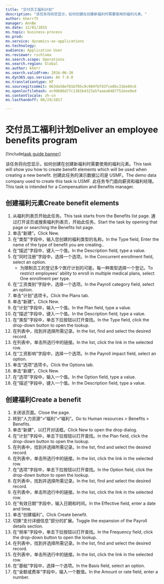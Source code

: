 ```yaml
--- 
title: "交付员工福利计划"
description: "该任务将向您显示，如何创建在创建新福利时需要使用的福利元素。"
author: kherr75
manager: AnnBe
ms.date: 12/01/2015
ms.topic: business-process
ms.prod: 
ms.service: dynamics-ax-applications
ms.technology: 
audience: Application User
ms.reviewer: rschloma
ms.search.scope: Operations
ms.search.region: Global
ms.author: kherr
ms.search.validFrom: 2016-06-30
ms.dyn365.ops.version: AX 7.0.0
ms.translationtype: HT
ms.sourcegitcommit: 663da58ef01b705c0c984fbfd3fce8bc31be04c6
ms.openlocfilehash: ec99b86d77c1381b4323a5faaea0487752eee9ed
ms.contentlocale: zh-cn
ms.lasthandoff: 08/29/2017

---
```

# <a name="deliver-an-employee-benefits-program"></a><span data-ttu-id="1d86d-103">交付员工福利计划</span><span class="sxs-lookup"><span data-stu-id="1d86d-103">Deliver an employee benefits program</span></span>

[!include[task guide banner](../../includes/task-guide-banner.md)]

<span data-ttu-id="1d86d-104">该任务将向您显示，如何创建在创建新福利时需要使用的福利元素。</span><span class="sxs-lookup"><span data-stu-id="1d86d-104">This task will show you how to create benefit elements which will be used when creating a new benefit.</span></span> <span data-ttu-id="1d86d-105">创建此任务的演示数据公司是 USMF。</span><span class="sxs-lookup"><span data-stu-id="1d86d-105">The demo data company used to create this task is USMF.</span></span> <span data-ttu-id="1d86d-106">此任务专门面向薪资和福利经理。</span><span class="sxs-lookup"><span data-stu-id="1d86d-106">This task is intended for a Compensation and Benefits manager.</span></span>


## <a name="create-benefit-elements"></a><span data-ttu-id="1d86d-107">创建福利元素</span><span class="sxs-lookup"><span data-stu-id="1d86d-107">Create benefit elements</span></span>
1. <span data-ttu-id="1d86d-108">从福利列表页开始此任务。</span><span class="sxs-lookup"><span data-stu-id="1d86d-108">This task starts from the Benefits list page.</span></span> <span data-ttu-id="1d86d-109">通过打开该页或搜索福利列表页，开始此任务。</span><span class="sxs-lookup"><span data-stu-id="1d86d-109">Start the task by opening that page or searching the Benefits list page.</span></span>
2. <span data-ttu-id="1d86d-110">单击“新建”。</span><span class="sxs-lookup"><span data-stu-id="1d86d-110">Click New.</span></span>
3. <span data-ttu-id="1d86d-111">在“类型”字段中，输入您创建的福利类型的名称。</span><span class="sxs-lookup"><span data-stu-id="1d86d-111">In the Type field, Enter the name of the type of benefit you are creating..</span></span>
4. <span data-ttu-id="1d86d-112">在“描述”字段中，键入一个值。</span><span class="sxs-lookup"><span data-stu-id="1d86d-112">In the Description field, type a value.</span></span>
5. <span data-ttu-id="1d86d-113">在“同时注册”字段中，选择一个选项。</span><span class="sxs-lookup"><span data-stu-id="1d86d-113">In the Concurrent enrollment field, select an option.</span></span>
    * <span data-ttu-id="1d86d-114">为限制员工的登记多个医疗计划的可能，每一种类型选择一个登记。</span><span class="sxs-lookup"><span data-stu-id="1d86d-114">To restrict employees' ability to enroll in multiple medical plans, select One enrollment per type.</span></span>  
6. <span data-ttu-id="1d86d-115">在“工资类别”字段中，选择一个选项。</span><span class="sxs-lookup"><span data-stu-id="1d86d-115">In the Payroll category field, select an option.</span></span>
7. <span data-ttu-id="1d86d-116">单击“计划”选项卡。</span><span class="sxs-lookup"><span data-stu-id="1d86d-116">Click the Plans tab.</span></span>
8. <span data-ttu-id="1d86d-117">单击“新建”。</span><span class="sxs-lookup"><span data-stu-id="1d86d-117">Click New.</span></span>
9. <span data-ttu-id="1d86d-118">在“计划”字段中，输入一个值。</span><span class="sxs-lookup"><span data-stu-id="1d86d-118">In the Plan field, type a value.</span></span>
10. <span data-ttu-id="1d86d-119">在“描述”字段中，键入一个值。</span><span class="sxs-lookup"><span data-stu-id="1d86d-119">In the Description field, type a value.</span></span>
11. <span data-ttu-id="1d86d-120">在“类型”字段中，单击下拉按钮以打开查找。</span><span class="sxs-lookup"><span data-stu-id="1d86d-120">In the Type field, click the drop-down button to open the lookup.</span></span>
12. <span data-ttu-id="1d86d-121">在列表中，找到并选择所需记录。</span><span class="sxs-lookup"><span data-stu-id="1d86d-121">In the list, find and select the desired record.</span></span>
13. <span data-ttu-id="1d86d-122">在列表中，单击所选行中的链接。</span><span class="sxs-lookup"><span data-stu-id="1d86d-122">In the list, click the link in the selected row.</span></span>
14. <span data-ttu-id="1d86d-123">在“工资影响”字段中，选择一个选项。</span><span class="sxs-lookup"><span data-stu-id="1d86d-123">In the Payroll impact field, select an option.</span></span>
15. <span data-ttu-id="1d86d-124">单击“选项”选项卡。</span><span class="sxs-lookup"><span data-stu-id="1d86d-124">Click the Options tab.</span></span>
16. <span data-ttu-id="1d86d-125">单击“新建”。</span><span class="sxs-lookup"><span data-stu-id="1d86d-125">Click New.</span></span>
17. <span data-ttu-id="1d86d-126">在“选项”字段中，输入一个值。</span><span class="sxs-lookup"><span data-stu-id="1d86d-126">In the Option field, type a value.</span></span>
18. <span data-ttu-id="1d86d-127">在“描述”字段中，键入一个值。</span><span class="sxs-lookup"><span data-stu-id="1d86d-127">In the Description field, type a value.</span></span>

## <a name="create-a-benefit"></a><span data-ttu-id="1d86d-128">创建福利</span><span class="sxs-lookup"><span data-stu-id="1d86d-128">Create a benefit</span></span>
1. <span data-ttu-id="1d86d-129">关闭该页面。</span><span class="sxs-lookup"><span data-stu-id="1d86d-129">Close the page.</span></span>
2. <span data-ttu-id="1d86d-130">转到“人力资源”>“福利”>“福利”。</span><span class="sxs-lookup"><span data-stu-id="1d86d-130">Go to Human resources > Benefits > Benefits.</span></span>
3. <span data-ttu-id="1d86d-131">单击“新建”，以打开对话框。</span><span class="sxs-lookup"><span data-stu-id="1d86d-131">Click New to open the drop dialog.</span></span>
4. <span data-ttu-id="1d86d-132">在“计划”字段中，单击下拉按钮以打开查找。</span><span class="sxs-lookup"><span data-stu-id="1d86d-132">In the Plan field, click the drop-down button to open the lookup.</span></span>
5. <span data-ttu-id="1d86d-133">在列表中，找到并选择所需记录。</span><span class="sxs-lookup"><span data-stu-id="1d86d-133">In the list, find and select the desired record.</span></span>
6. <span data-ttu-id="1d86d-134">在列表中，单击所选行中的链接。</span><span class="sxs-lookup"><span data-stu-id="1d86d-134">In the list, click the link in the selected row.</span></span>
7. <span data-ttu-id="1d86d-135">在“选项”字段中，单击下拉按钮以打开查找。</span><span class="sxs-lookup"><span data-stu-id="1d86d-135">In the Option field, click the drop-down button to open the lookup.</span></span>
8. <span data-ttu-id="1d86d-136">在列表中，找到并选择所需记录。</span><span class="sxs-lookup"><span data-stu-id="1d86d-136">In the list, find and select the desired record.</span></span>
9. <span data-ttu-id="1d86d-137">在列表中，单击所选行中的链接。</span><span class="sxs-lookup"><span data-stu-id="1d86d-137">In the list, click the link in the selected row.</span></span>
10. <span data-ttu-id="1d86d-138">在"有效日期"字段中，输入日期和时间。</span><span class="sxs-lookup"><span data-stu-id="1d86d-138">In the Effective field, enter a date and time.</span></span>
11. <span data-ttu-id="1d86d-139">单击“创建福利”。</span><span class="sxs-lookup"><span data-stu-id="1d86d-139">Click Create benefit.</span></span>
12. <span data-ttu-id="1d86d-140">切换“支付详细信息”部分的扩展。</span><span class="sxs-lookup"><span data-stu-id="1d86d-140">Toggle the expansion of the Payroll details section.</span></span>
13. <span data-ttu-id="1d86d-141">在“频率”字段中，单击下拉按钮以打开查找。</span><span class="sxs-lookup"><span data-stu-id="1d86d-141">In the Frequency field, click the drop-down button to open the lookup.</span></span>
14. <span data-ttu-id="1d86d-142">在列表中，找到并选择所需记录。</span><span class="sxs-lookup"><span data-stu-id="1d86d-142">In the list, find and select the desired record.</span></span>
15. <span data-ttu-id="1d86d-143">在列表中，单击所选行中的链接。</span><span class="sxs-lookup"><span data-stu-id="1d86d-143">In the list, click the link in the selected row.</span></span>
16. <span data-ttu-id="1d86d-144">在“基础”字段中，选择一个选项。</span><span class="sxs-lookup"><span data-stu-id="1d86d-144">In the Basis field, select an option.</span></span>
17. <span data-ttu-id="1d86d-145">在“金额或费率”字段中，输入一个数值。</span><span class="sxs-lookup"><span data-stu-id="1d86d-145">In the Amount or rate field, enter a number.</span></span>


